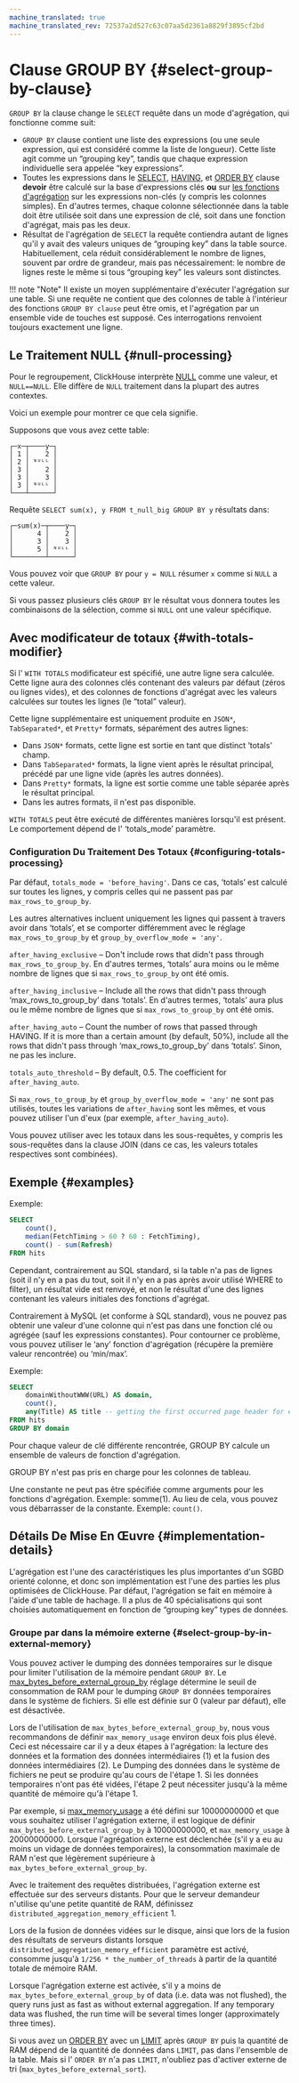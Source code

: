 ```yaml
---
machine_translated: true
machine_translated_rev: 72537a2d527c63c07aa5d2361a8829f3895cf2bd
---
```


# Clause GROUP BY {#select-group-by-clause}

`GROUP BY` la clause change le `SELECT` requête dans un mode d'agrégation, qui fonctionne comme suit:

-   `GROUP BY` clause contient une liste des expressions (ou une seule expression, qui est considéré comme la liste de longueur). Cette liste agit comme un “grouping key”, tandis que chaque expression individuelle sera appelée “key expressions”.
-   Toutes les expressions dans le [SELECT](index.md), [HAVING](having.md), et [ORDER BY](order-by.md) clause **devoir** être calculé sur la base d'expressions clés **ou** sur [les fonctions d'agrégation](../../../sql-reference/aggregate-functions/index.md) sur les expressions non-clés (y compris les colonnes simples). En d'autres termes, chaque colonne sélectionnée dans la table doit être utilisée soit dans une expression de clé, soit dans une fonction d'agrégat, mais pas les deux.
-   Résultat de l'agrégation de `SELECT` la requête contiendra autant de lignes qu'il y avait des valeurs uniques de “grouping key” dans la table source. Habituellement, cela réduit considérablement le nombre de lignes, souvent par ordre de grandeur, mais pas nécessairement: le nombre de lignes reste le même si tous “grouping key” les valeurs sont distinctes.

!!! note "Note"
    Il existe un moyen supplémentaire d'exécuter l'agrégation sur une table. Si une requête ne contient que des colonnes de table à l'intérieur des fonctions `GROUP BY clause` peut être omis, et l'agrégation par un ensemble vide de touches est supposé. Ces interrogations renvoient toujours exactement une ligne.

## Le Traitement NULL {#null-processing}

Pour le regroupement, ClickHouse interprète [NULL](../../syntax.md#null-literal) comme une valeur, et `NULL==NULL`. Elle diffère de `NULL` traitement dans la plupart des autres contextes.

Voici un exemple pour montrer ce que cela signifie.

Supposons que vous avez cette table:

``` text
┌─x─┬────y─┐
│ 1 │    2 │
│ 2 │ ᴺᵁᴸᴸ │
│ 3 │    2 │
│ 3 │    3 │
│ 3 │ ᴺᵁᴸᴸ │
└───┴──────┘
```

Requête `SELECT sum(x), y FROM t_null_big GROUP BY y` résultats dans:

``` text
┌─sum(x)─┬────y─┐
│      4 │    2 │
│      3 │    3 │
│      5 │ ᴺᵁᴸᴸ │
└────────┴──────┘
```

Vous pouvez voir que `GROUP BY` pour `y = NULL` résumer `x` comme si `NULL` a cette valeur.

Si vous passez plusieurs clés `GROUP BY` le résultat vous donnera toutes les combinaisons de la sélection, comme si `NULL` ont une valeur spécifique.

## Avec modificateur de totaux {#with-totals-modifier}

Si l' `WITH TOTALS` modificateur est spécifié, une autre ligne sera calculée. Cette ligne aura des colonnes clés contenant des valeurs par défaut (zéros ou lignes vides), et des colonnes de fonctions d'agrégat avec les valeurs calculées sur toutes les lignes (le “total” valeur).

Cette ligne supplémentaire est uniquement produite en `JSON*`, `TabSeparated*`, et `Pretty*` formats, séparément des autres lignes:

-   Dans `JSON*` formats, cette ligne est sortie en tant que distinct ‘totals’ champ.
-   Dans `TabSeparated*` formats, la ligne vient après le résultat principal, précédé par une ligne vide (après les autres données).
-   Dans `Pretty*` formats, la ligne est sortie comme une table séparée après le résultat principal.
-   Dans les autres formats, il n'est pas disponible.

`WITH TOTALS` peut être exécuté de différentes manières lorsqu'il est présent. Le comportement dépend de l' ‘totals\_mode’ paramètre.

### Configuration Du Traitement Des Totaux {#configuring-totals-processing}

Par défaut, `totals_mode = 'before_having'`. Dans ce cas, ‘totals’ est calculé sur toutes les lignes, y compris celles qui ne passent pas par `max_rows_to_group_by`.

Les autres alternatives incluent uniquement les lignes qui passent à travers avoir dans ‘totals’, et se comporter différemment avec le réglage `max_rows_to_group_by` et `group_by_overflow_mode = 'any'`.

`after_having_exclusive` – Don't include rows that didn't pass through `max_rows_to_group_by`. En d'autres termes, ‘totals’ aura moins ou le même nombre de lignes que si `max_rows_to_group_by` ont été omis.

`after_having_inclusive` – Include all the rows that didn't pass through ‘max\_rows\_to\_group\_by’ dans ‘totals’. En d'autres termes, ‘totals’ aura plus ou le même nombre de lignes que si `max_rows_to_group_by` ont été omis.

`after_having_auto` – Count the number of rows that passed through HAVING. If it is more than a certain amount (by default, 50%), include all the rows that didn't pass through ‘max\_rows\_to\_group\_by’ dans ‘totals’. Sinon, ne pas les inclure.

`totals_auto_threshold` – By default, 0.5. The coefficient for `after_having_auto`.

Si `max_rows_to_group_by` et `group_by_overflow_mode = 'any'` ne sont pas utilisés, toutes les variations de `after_having` sont les mêmes, et vous pouvez utiliser l'un d'eux (par exemple, `after_having_auto`).

Vous pouvez utiliser avec les totaux dans les sous-requêtes, y compris les sous-requêtes dans la clause JOIN (dans ce cas, les valeurs totales respectives sont combinées).

## Exemple {#examples}

Exemple:

``` sql
SELECT
    count(),
    median(FetchTiming > 60 ? 60 : FetchTiming),
    count() - sum(Refresh)
FROM hits
```

Cependant, contrairement au SQL standard, si la table n'a pas de lignes (soit il n'y en a pas du tout, soit il n'y en a pas après avoir utilisé WHERE to filter), un résultat vide est renvoyé, et non le résultat d'une des lignes contenant les valeurs initiales des fonctions d'agrégat.

Contrairement à MySQL (et conforme à SQL standard), vous ne pouvez pas obtenir une valeur d'une colonne qui n'est pas dans une fonction clé ou agrégée (sauf les expressions constantes). Pour contourner ce problème, vous pouvez utiliser le ‘any’ fonction d'agrégation (récupère la première valeur rencontrée) ou ‘min/max’.

Exemple:

``` sql
SELECT
    domainWithoutWWW(URL) AS domain,
    count(),
    any(Title) AS title -- getting the first occurred page header for each domain.
FROM hits
GROUP BY domain
```

Pour chaque valeur de clé différente rencontrée, GROUP BY calcule un ensemble de valeurs de fonction d'agrégation.

GROUP BY n'est pas pris en charge pour les colonnes de tableau.

Une constante ne peut pas être spécifiée comme arguments pour les fonctions d'agrégation. Exemple: somme(1). Au lieu de cela, vous pouvez vous débarrasser de la constante. Exemple: `count()`.

## Détails De Mise En Œuvre {#implementation-details}

L'agrégation est l'une des caractéristiques les plus importantes d'un SGBD orienté colonne, et donc son implémentation est l'une des parties les plus optimisées de ClickHouse. Par défaut, l'agrégation se fait en mémoire à l'aide d'une table de hachage. Il a plus de 40 spécialisations qui sont choisies automatiquement en fonction de “grouping key” types de données.

### Groupe par dans la mémoire externe {#select-group-by-in-external-memory}

Vous pouvez activer le dumping des données temporaires sur le disque pour limiter l'utilisation de la mémoire pendant `GROUP BY`.
Le [max\_bytes\_before\_external\_group\_by](../../../operations/settings/settings.md#settings-max_bytes_before_external_group_by) réglage détermine le seuil de consommation de RAM pour le dumping `GROUP BY` données temporaires dans le système de fichiers. Si elle est définie sur 0 (valeur par défaut), elle est désactivée.

Lors de l'utilisation de `max_bytes_before_external_group_by`, nous vous recommandons de définir `max_memory_usage` environ deux fois plus élevé. Ceci est nécessaire car il y a deux étapes à l'agrégation: la lecture des données et la formation des données intermédiaires (1) et la fusion des données intermédiaires (2). Le Dumping des données dans le système de fichiers ne peut se produire qu'au cours de l'étape 1. Si les données temporaires n'ont pas été vidées, l'étape 2 peut nécessiter jusqu'à la même quantité de mémoire qu'à l'étape 1.

Par exemple, si [max\_memory\_usage](../../../operations/settings/settings.md#settings_max_memory_usage) a été défini sur 10000000000 et que vous souhaitez utiliser l'agrégation externe, il est logique de définir `max_bytes_before_external_group_by` à 10000000000, et `max_memory_usage` à 20000000000. Lorsque l'agrégation externe est déclenchée (s'il y a eu au moins un vidage de données temporaires), la consommation maximale de RAM n'est que légèrement supérieure à `max_bytes_before_external_group_by`.

Avec le traitement des requêtes distribuées, l'agrégation externe est effectuée sur des serveurs distants. Pour que le serveur demandeur n'utilise qu'une petite quantité de RAM, définissez `distributed_aggregation_memory_efficient` 1.

Lors de la fusion de données vidées sur le disque, ainsi que lors de la fusion des résultats de serveurs distants lorsque `distributed_aggregation_memory_efficient` paramètre est activé, consomme jusqu'à `1/256 * the_number_of_threads` à partir de la quantité totale de mémoire RAM.

Lorsque l'agrégation externe est activée, s'il y a moins de `max_bytes_before_external_group_by` of data (i.e. data was not flushed), the query runs just as fast as without external aggregation. If any temporary data was flushed, the run time will be several times longer (approximately three times).

Si vous avez un [ORDER BY](order-by.md) avec un [LIMIT](limit.md) après `GROUP BY` puis la quantité de RAM dépend de la quantité de données dans `LIMIT`, pas dans l'ensemble de la table. Mais si l' `ORDER BY` n'a pas `LIMIT`, n'oubliez pas d'activer externe de tri (`max_bytes_before_external_sort`).
